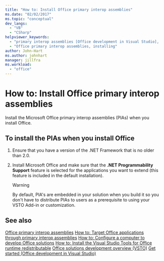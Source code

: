 ```yaml
---
title: "How to: Install Office primary interop assemblies"
ms.date: "02/02/2017"
ms.topic: "conceptual"
dev_langs:
  - "VB"
  - "CSharp"
helpviewer_keywords:
  - "primary interop assemblies [Office development in Visual Studio], installing"
  - "Office primary interop assemblies, installing"
author: John-Hart
ms.author: johnhart
manager: jillfra
ms.workload:
  - "office"
---
```

# How to: Install Office primary interop assemblies
  Install the Microsoft Office primary interop assemblies (PIAs) when you install Office.

## To install the PIAs when you install Office

1.  Ensure that you have a version of the .NET Framework that is no older than 2.0.

2.  Install Microsoft Office and make sure that the **.NET Programmability Support** feature is selected for the applications you want to extend (this feature is included in the default installation).

    > [!WARNING]
    >  By default, PIA's are embedded in your solution when you build it so you don't have to distribute PIAs to users as a prerequisite to using your VSTO Add-in or customization.

## See also
 [Office primary interop assemblies](../vsto/office-primary-interop-assemblies.md)
 [How to: Target Office applications through primary interop assemblies](../vsto/how-to-target-office-applications-through-primary-interop-assemblies.md)
 [How to: Configure a computer to develop Office solutions](../vsto/how-to-configure-a-computer-to-develop-office-solutions.md)
 [How to: Install the Visual Studio Tools for Office runtime redistributable](../vsto/how-to-install-the-visual-studio-tools-for-office-runtime-redistributable.md)
 [Office solutions development overview &#40;VSTO&#41;](../vsto/office-solutions-development-overview-vsto.md)
 [Get started &#40;Office development in Visual Studio&#41;](../vsto/getting-started-office-development-in-visual-studio.md)
